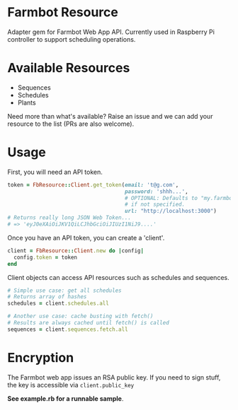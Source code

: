 # Farmbot Resource

Adapter gem for Farmbot Web App API. Currently used in Raspberry Pi controller to support scheduling operations.

# Available Resources

 * Sequences
 * Schedules
 * Plants

Need more than what's available? Raise an issue and we can add your resource to the list (PRs are also welcome).

# Usage

First, you will need an API token.

```ruby
token = FbResource::Client.get_token(email: 't@g.com',
                                     password: 'shhh...',
                                     # OPTIONAL: Defaults to "my.farmbot.io"
                                     # if not specified.
                                     url: "http://localhost:3000")
# Returns really long JSON Web Token...
# => 'eyJ0eXAiOiJKV1QiLCJhbGciOiJIUzI1NiJ9....'
```

Once you have an API token, you can create a 'client'.

```ruby
client = FbResource::Client.new do |config|
  config.token = token
end
```

Client objects can access API resources such as schedules and sequences.

```ruby
# Simple use case: get all schedules
# Returns array of hashes
schedules = client.schedules.all

# Another use case: cache busting with fetch()
# Results are always cached until fetch() is called
sequences = client.sequences.fetch.all
```

# Encryption

The Farmbot web app issues an RSA public key. If you need to sign stuff, the key is accessible via `client.public_key` 

**See example.rb for a runnable sample**.
